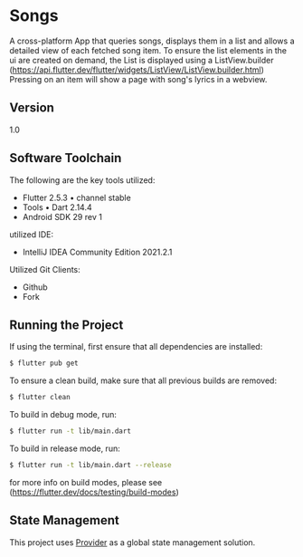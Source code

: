 # Songs

A cross-platform App that queries songs, displays them in a list and allows a detailed view of each fetched song item.
To ensure the list elements in the ui are created on demand, the List is displayed using a
ListView.builder (https://api.flutter.dev/flutter/widgets/ListView/ListView.builder.html)
Pressing on an item will show a page with song's lyrics in a webview.

## Version

1.0

## Software Toolchain

The following are the key tools utilized:

- Flutter 2.5.3 • channel stable
- Tools • Dart 2.14.4
- Android SDK 29 rev 1

utilized IDE:

- IntelliJ IDEA Community Edition 2021.2.1

Utilized Git Clients:

- Github
- Fork

## Running the Project

If using the terminal, first ensure that all dependencies are installed:

```sh
$ flutter pub get
```

To ensure a clean build, make sure that all previous builds are removed:

```sh
$ flutter clean
```

To build in debug mode, run:

```sh
$ flutter run -t lib/main.dart
```

To build in release mode, run:

```sh
$ flutter run -t lib/main.dart --release
```

for more info on build modes, please see (https://flutter.dev/docs/testing/build-modes)

## State Management

This project uses [Provider](https://pub.dev/packages/provider) as a global state management solution.
